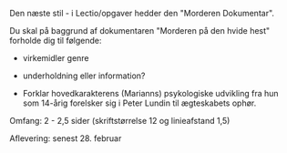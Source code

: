 Den næste stil - i Lectio/opgaver hedder den \"Morderen Dokumentar\".

Du skal på baggrund af dokumentaren \"Morderen på den hvide hest\"
forholde dig til følgende:

-   virkemidler genre

-   underholdning eller information?

-   Forklar hovedkarakterens (Marianns) psykologiske udvikling fra hun
    som 14-årig forelsker sig i Peter Lundin til ægteskabets ophør.

Omfang: 2 - 2,5 sider (skriftstørrelse 12 og linieafstand 1,5)

Aflevering: senest 28. februar
